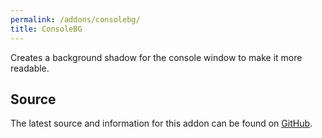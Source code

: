 ```yaml
---
permalink: /addons/consolebg/
title: ConsoleBG
---
```


Creates a background shadow for the console window to make it more readable.

## Source
The latest source and information for this addon can be found on [GitHub](https://github.com/Windower/Lua/tree/live/addons/ConsoleBG).